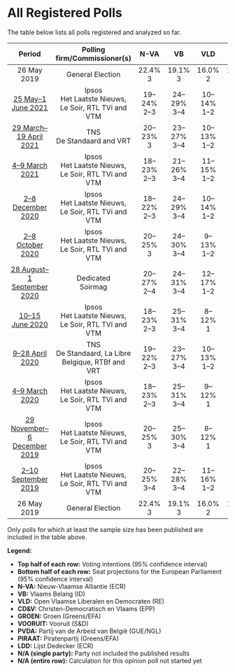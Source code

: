 # All Registered Polls

The table below lists all polls registered and analyzed so far.

| Period     | Polling firm/Commissioner(s) | N-VA | VB | VLD | CD&V | GROEN | VOORUIT | PVDA | PIRAAT | LDD |
|:----------:|:----------------------------:|:--:|:--:|:--:|:--:|:--:|:--:|:--:|:--:|:--:|
| 26 May 2019 | General Election | 22.4% <br> 3 | 19.1% <br> 3 | 16.0% <br> 2 | 14.5% <br> 2 | 12.4% <br> 1 | 10.2% <br> 1 | 5.0% <br> 0 | 0.0% <br> 0 | 0.0% <br> 0 |
| [25 May–1 June 2021](2021-06-01-Ipsos.html) | Ipsos <br> Het Laatste Nieuws, Le Soir, RTL TVi and VTM | 19–24% <br> 2–3 | 24–29% <br> 3–4 | 10–14% <br> 1–2 | 8–12% <br> 1 | 7–10% <br> 1 | 11–15% <br> 1–2 | 6–10% <br> 0–1 | N/A <br> N/A | N/A <br> N/A |
| [29 March–19 April 2021](2021-04-19-TNS.html) | TNS <br> De Standaard and VRT | 20–23% <br> 3 | 23–27% <br> 3–4 | 10–13% <br> 1–2 | 9–11% <br> 1 | 10–12% <br> 1 | 11–14% <br> 1–2 | 7–9% <br> 1 | N/A <br> N/A | N/A <br> N/A |
| [4–9 March 2021](2021-03-09-Ipsos.html) | Ipsos <br> Het Laatste Nieuws, Le Soir, RTL TVi and VTM | 18–23% <br> 2–3 | 21–26% <br> 3–4 | 11–15% <br> 1–2 | 11–15% <br> 1–2 | 7–10% <br> 1 | 10–15% <br> 1–2 | 7–10% <br> 1 | N/A <br> N/A | N/A <br> N/A |
| [2–8 December 2020](2020-12-08-Ipsos.html) | Ipsos <br> Het Laatste Nieuws, Le Soir, RTL TVi and VTM | 18–22% <br> 2–3 | 24–29% <br> 3–4 | 10–14% <br> 1–2 | 11–15% <br> 1–2 | 7–10% <br> 1 | 12–16% <br> 1–2 | 5–8% <br> 0–1 | N/A <br> N/A | N/A <br> N/A |
| [2–8 October 2020](2020-10-08-Ipsos.html) | Ipsos <br> Het Laatste Nieuws, Le Soir, RTL TVi and VTM | 20–25% <br> 3 | 24–30% <br> 3–4 | 9–13% <br> 1–2 | 9–13% <br> 1–2 | 6–9% <br> 0–1 | 12–16% <br> 1–2 | 5–8% <br> 0–1 | N/A <br> N/A | N/A <br> N/A |
| [28 August–1 September 2020](2020-09-01-Dedicated.html) | Dedicated <br> Soirmag | 20–27% <br> 2–4 | 24–31% <br> 3–4 | 12–17% <br> 1–2 | 11–16% <br> 1–2 | 5–10% <br> 0–1 | 11–16% <br> 1–2 | 1–3% <br> 0 | N/A <br> N/A | N/A <br> N/A |
| [10–15 June 2020](2020-06-15-Ipsos.html) | Ipsos <br> Het Laatste Nieuws, Le Soir, RTL TVi and VTM | 18–23% <br> 2–3 | 25–31% <br> 3–4 | 8–12% <br> 1 | 10–14% <br> 1–2 | 8–11% <br> 1 | 11–15% <br> 1–2 | 6–9% <br> 0–1 | N/A <br> N/A | N/A <br> N/A |
| [9–28 April 2020](2020-04-28-TNS.html) | TNS <br> De Standaard, La Libre Belgique, RTBf and VRT | 19–22% <br> 2–3 | 23–27% <br> 3–4 | 10–13% <br> 1–2 | 11–13% <br> 1–2 | 10–13% <br> 1–2 | 10–12% <br> 1–2 | 7–10% <br> 1 | N/A <br> N/A | N/A <br> N/A |
| [4–9 March 2020](2020-03-09-Ipsos.html) | Ipsos <br> Het Laatste Nieuws, Le Soir, RTL TVi and VTM | 18–23% <br> 2–3 | 25–31% <br> 3–4 | 9–12% <br> 1 | 10–14% <br> 1–2 | 7–11% <br> 1 | 8–12% <br> 1 | 8–11% <br> 1 | N/A <br> N/A | N/A <br> N/A |
| [29 November–6 December 2019](2019-12-06-Ipsos.html) | Ipsos <br> Het Laatste Nieuws, Le Soir, RTL TVi and VTM | 20–25% <br> 3 | 25–30% <br> 3–4 | 8–12% <br> 1 | 10–14% <br> 1–2 | 9–13% <br> 1 | 7–11% <br> 1 | 7–10% <br> 1 | N/A <br> N/A | N/A <br> N/A |
| [2–10 September 2019](2019-09-10-Ipsos.html) | Ipsos <br> Het Laatste Nieuws, Le Soir, RTL TVi and VTM | 20–25% <br> 3–4 | 22–28% <br> 3–4 | 11–16% <br> 1–2 | 10–14% <br> 1–2 | 9–13% <br> 1–2 | 7–10% <br> 1 | 5–8% <br> 0–1 | N/A <br> N/A | N/A <br> N/A |
| 26 May 2019 | General Election | 22.4% <br> 3 | 19.1% <br> 3 | 16.0% <br> 2 | 14.5% <br> 2 | 12.4% <br> 1 | 10.2% <br> 1 | 5.0% <br> 0 | 0.0% <br> 0 | 0.0% <br> 0 |

Only polls for which at least the sample size has been published are included in the table above.

**Legend:**
+ **Top half of each row:** Voting intentions (95% confidence interval)
+ **Bottom half of each row:** Seat projections for the European Parliament (95% confidence interval)
+ **N-VA:** Nieuw-Vlaamse Alliantie (ECR)
+ **VB:** Vlaams Belang (ID)
+ **VLD:** Open Vlaamse Liberalen en Democraten (RE)
+ **CD&V:** Christen-Democratisch en Vlaams (EPP)
+ **GROEN:** Groen (Greens/EFA)
+ **VOORUIT:** Vooruit (S&D)
+ **PVDA:** Partij van de Arbeid van België (GUE/NGL)
+ **PIRAAT:** Piratenpartij (Greens/EFA)
+ **LDD:** Lijst Dedecker (ECR)
+ **N/A (single party):** Party not included the published results
+ **N/A (entire row):** Calculation for this opinion poll not started yet

